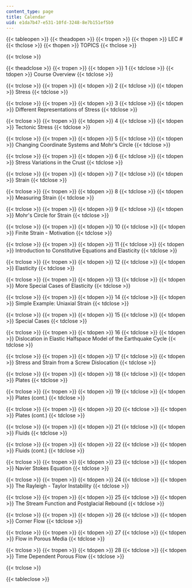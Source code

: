```yaml
---
content_type: page
title: Calendar
uid: e1da7b47-e531-10fd-3248-8e7b151ef5b9
---
```


{{< tableopen >}}
{{< theadopen >}}
{{< tropen >}}
{{< thopen >}}
LEC #
{{< thclose >}}
{{< thopen >}}
TOPICS
{{< thclose >}}

{{< trclose >}}

{{< theadclose >}}
{{< tropen >}}
{{< tdopen >}}
1
{{< tdclose >}}
{{< tdopen >}}
Course Overview
{{< tdclose >}}

{{< trclose >}}
{{< tropen >}}
{{< tdopen >}}
2
{{< tdclose >}}
{{< tdopen >}}
Stress
{{< tdclose >}}

{{< trclose >}}
{{< tropen >}}
{{< tdopen >}}
3
{{< tdclose >}}
{{< tdopen >}}
Different Representations of Stress
{{< tdclose >}}

{{< trclose >}}
{{< tropen >}}
{{< tdopen >}}
4
{{< tdclose >}}
{{< tdopen >}}
Tectonic Stress
{{< tdclose >}}

{{< trclose >}}
{{< tropen >}}
{{< tdopen >}}
5
{{< tdclose >}}
{{< tdopen >}}
Changing Coordinate Systems and Mohr's Circle
{{< tdclose >}}

{{< trclose >}}
{{< tropen >}}
{{< tdopen >}}
6
{{< tdclose >}}
{{< tdopen >}}
Stress Variations in the Crust
{{< tdclose >}}

{{< trclose >}}
{{< tropen >}}
{{< tdopen >}}
7
{{< tdclose >}}
{{< tdopen >}}
Strain
{{< tdclose >}}

{{< trclose >}}
{{< tropen >}}
{{< tdopen >}}
8
{{< tdclose >}}
{{< tdopen >}}
Measuring Strain
{{< tdclose >}}

{{< trclose >}}
{{< tropen >}}
{{< tdopen >}}
9
{{< tdclose >}}
{{< tdopen >}}
Mohr's Circle for Strain
{{< tdclose >}}

{{< trclose >}}
{{< tropen >}}
{{< tdopen >}}
10
{{< tdclose >}}
{{< tdopen >}}
Finite Strain - Motivation
{{< tdclose >}}

{{< trclose >}}
{{< tropen >}}
{{< tdopen >}}
11
{{< tdclose >}}
{{< tdopen >}}
Introduction to Constitutive Equations and Elasticity
{{< tdclose >}}

{{< trclose >}}
{{< tropen >}}
{{< tdopen >}}
12
{{< tdclose >}}
{{< tdopen >}}
Elasticity
{{< tdclose >}}

{{< trclose >}}
{{< tropen >}}
{{< tdopen >}}
13
{{< tdclose >}}
{{< tdopen >}}
More Special Cases of Elasticity
{{< tdclose >}}

{{< trclose >}}
{{< tropen >}}
{{< tdopen >}}
14
{{< tdclose >}}
{{< tdopen >}}
Simple Example: Uniaxial Strain
{{< tdclose >}}

{{< trclose >}}
{{< tropen >}}
{{< tdopen >}}
15
{{< tdclose >}}
{{< tdopen >}}
Special Cases
{{< tdclose >}}

{{< trclose >}}
{{< tropen >}}
{{< tdopen >}}
16
{{< tdclose >}}
{{< tdopen >}}
Dislocation in Elastic Halfspace Model of the Earthquake Cycle
{{< tdclose >}}

{{< trclose >}}
{{< tropen >}}
{{< tdopen >}}
17
{{< tdclose >}}
{{< tdopen >}}
Stress and Strain from a Screw Dislocation
{{< tdclose >}}

{{< trclose >}}
{{< tropen >}}
{{< tdopen >}}
18
{{< tdclose >}}
{{< tdopen >}}
Plates
{{< tdclose >}}

{{< trclose >}}
{{< tropen >}}
{{< tdopen >}}
19
{{< tdclose >}}
{{< tdopen >}}
Plates (cont.)
{{< tdclose >}}

{{< trclose >}}
{{< tropen >}}
{{< tdopen >}}
20
{{< tdclose >}}
{{< tdopen >}}
Plates (cont.)
{{< tdclose >}}

{{< trclose >}}
{{< tropen >}}
{{< tdopen >}}
21
{{< tdclose >}}
{{< tdopen >}}
Fluids
{{< tdclose >}}

{{< trclose >}}
{{< tropen >}}
{{< tdopen >}}
22
{{< tdclose >}}
{{< tdopen >}}
Fluids (cont.)
{{< tdclose >}}

{{< trclose >}}
{{< tropen >}}
{{< tdopen >}}
23
{{< tdclose >}}
{{< tdopen >}}
Navier Stokes Equation
{{< tdclose >}}

{{< trclose >}}
{{< tropen >}}
{{< tdopen >}}
24
{{< tdclose >}}
{{< tdopen >}}
The Rayleigh - Taylor Instability
{{< tdclose >}}

{{< trclose >}}
{{< tropen >}}
{{< tdopen >}}
25
{{< tdclose >}}
{{< tdopen >}}
The Stream Function and Postglacial Rebound
{{< tdclose >}}

{{< trclose >}}
{{< tropen >}}
{{< tdopen >}}
26
{{< tdclose >}}
{{< tdopen >}}
Corner Flow
{{< tdclose >}}

{{< trclose >}}
{{< tropen >}}
{{< tdopen >}}
27
{{< tdclose >}}
{{< tdopen >}}
Flow in Porous Media
{{< tdclose >}}

{{< trclose >}}
{{< tropen >}}
{{< tdopen >}}
28
{{< tdclose >}}
{{< tdopen >}}
Time Dependent Porous Flow
{{< tdclose >}}

{{< trclose >}}

{{< tableclose >}}